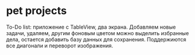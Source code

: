 # pet projects
To-Do list: приложение с TableView, два экрана. Добавляем новые задачи, удаляем, другим фоновым цветом можно выделить избранные дела, остается добавить базу данных для сохранения. Поддержиются все диагонали и переворот изображения.
